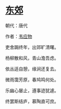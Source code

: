# [东郊](http://so.gushiwen.org/view_9010.aspx)

朝代：唐代

作者：[韦应物](http://so.gushiwen.org/author_564.aspx)

吏舍跼终年，出郊旷清曙。

杨柳散和风，青山澹吾虑。

依丛适自憩，缘涧还复去。

微雨霭芳原，春鸠鸣何处。

乐幽心屡止，遵事迹犹遽。

终罢斯结庐，慕陶直可庶。

